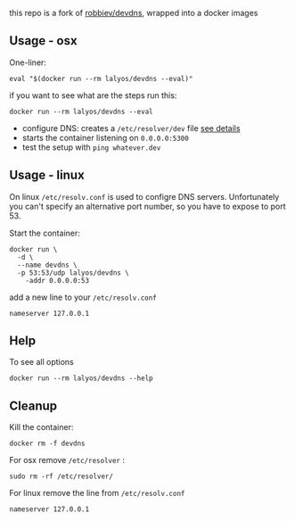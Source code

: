 
this repo is a fork of [robbiev/devdns](https://github.com/robbiev/devdns), wrapped into a docker images


## Usage - osx
One-liner:
```
eval "$(docker run --rm lalyos/devdns --eval)"
```

if you want to see what are the steps run this:
```
docker run --rm lalyos/devdns --eval
```

- configure DNS: creates a `/etc/resolver/dev` file [see details](https://github.com/robbiev/devdns#how)
- starts the container listening on `0.0.0.0:5300`
- test the setup with `ping whatever.dev`

## Usage - linux
On linux `/etc/resolv.conf` is used to configre DNS servers. Unfortunately you can't specify an alternative port number, so you have to expose to port 53.

Start the container:
```
docker run \
  -d \
  --name devdns \
  -p 53:53/udp lalyos/devdns \
    -addr 0.0.0.0:53
```

add a new line to your `/etc/resolv.conf`
```
nameserver 127.0.0.1
```


## Help
To see all options
```
docker run --rm lalyos/devdns --help
```

## Cleanup

Kill the container:
``` 
docker rm -f devdns
```

For osx remove `/etc/resolver` :
```
sudo rm -rf /etc/resolver/
```

For linux remove the line from `/etc/resolv.conf`

```
nameserver 127.0.0.1
```